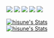 <a href="https://github.com/hisune"><img src="https://badges.pufler.dev/visits/hisune/hisune?style=flat-square&color=black&logo=github"></a>
<a href="https://github.com/hisune"><img src="https://badges.pufler.dev/years/hisune?style=flat-square&color=black&logo=github"></a>
<a href="https://github.com/hisune?tab=repositories"><img src="https://badges.pufler.dev/repos/hisune?style=flat-square&color=black&logo=github"></a>
<a href="https://gist.github.com/hisune"><img src="https://badges.pufler.dev/gists/hisune?style=flat-square&color=black&logo=github"></a>
<a href="https://github.com/hisune"><img src="https://badges.pufler.dev/commits/monthly/hisune?style=flat-square&color=black&logo=github"></a>
<br>
<div>
  <a href="https://github.com/hisune" class="rich-diff-level-one">
    <img src="https://github-readme-stats.vercel.app/api?username=hisune&theme=dark&show_icons=true" alt="hisune's Stats" >
  </a>
</div>
<div>
  <a href="https://github.com/hisune" class="rich-diff-level-one">
    <img src="https://github-readme-stats.vercel.app/api/top-langs/?username=hisune&theme=dark&langs_count=8&layout=compact" alt="hisune's Stats" >
  </a>
</div>
